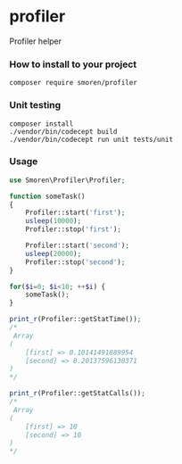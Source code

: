 # profiler

Profiler helper

### How to install to your project
```
composer require smoren/profiler
```

### Unit testing
```
composer install
./vendor/bin/codecept build
./vendor/bin/codecept run unit tests/unit
```

### Usage

```php
use Smoren\Profiler\Profiler;

function someTask()
{
    Profiler::start('first');
    usleep(10000);
    Profiler::stop('first');

    Profiler::start('second');
    usleep(20000);
    Profiler::stop('second');
}

for($i=0; $i<10; ++$i) {
    someTask();
}

print_r(Profiler::getStatTime());
/*
 Array
(
    [first] => 0.10141491889954
    [second] => 0.20137596130371
)
*/

print_r(Profiler::getStatCalls());
/*
 Array
(
    [first] => 10
    [second] => 10
)
*/
```
